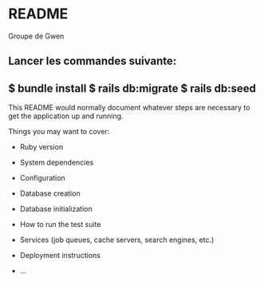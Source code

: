 # README
Groupe de Gwen

Lancer les commandes suivante:
---------------------
$ bundle install
$ rails db:migrate
$ rails db:seed
--------------------


This README would normally document whatever steps are necessary to get the
application up and running.

Things you may want to cover:

* Ruby version

* System dependencies

* Configuration

* Database creation

* Database initialization

* How to run the test suite

* Services (job queues, cache servers, search engines, etc.)

* Deployment instructions

* ...
